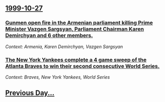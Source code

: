 ## [1999-10-27](/news/1999/10/27/index.md)

### [ Gunmen open fire in the Armenian parliament killing Prime Minister Vazgen Sargsyan, Parliament Chairman Karen Demirchyan and 6 other members.](/news/1999/10/27/gunmen-open-fire-in-the-armenian-parliament-killing-prime-minister-vazgen-sargsyan-parliament-chairman-karen-demirchyan-and-6-other-member.md)
_Context: Armenia, Karen Demirchyan, Vazgen Sargsyan_

### [ The New York Yankees complete a 4 game sweep of the Atlanta Braves to win their second consecutive World Series.](/news/1999/10/27/the-new-york-yankees-complete-a-4-game-sweep-of-the-atlanta-braves-to-win-their-second-consecutive-world-series.md)
_Context: Braves, New York Yankees, World Series_

## [Previous Day...](/news/1999/10/26/index.md)

